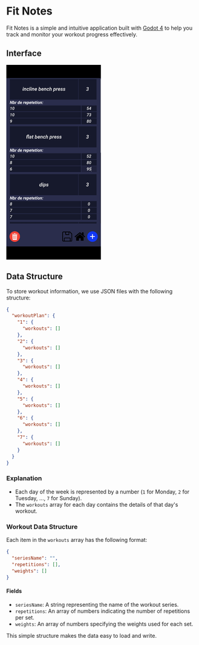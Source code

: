 # Fit Notes

Fit Notes is a simple and intuitive application built with [Godot 4](https://godotengine.org/) to help you track and monitor your workout progress effectively.

## Interface

<img src="screenshots/Screenshot.jpg" alt="Application Screenshot" width="250"/>


## Data Structure
To store workout information, we use JSON files with the following structure:

```json
{
  "workoutPlan": {
    "1": {
      "workouts": []
    },
    "2": {
      "workouts": []
    },
    "3": {
      "workouts": []
    },
    "4": {
      "workouts": []
    },
    "5": {
      "workouts": []
    },
    "6": {
      "workouts": []
    },
    "7": {
      "workouts": []
    }
  }
}
```

### Explanation
- Each day of the week is represented by a number (`1` for Monday, `2` for Tuesday, ..., `7` for Sunday).
- The `workouts` array for each day contains the details of that day's workout.

### Workout Data Structure
Each item in the `workouts` array has the following format:

```json
{
  "seriesName": "",
  "repetitions": [],
  "weights": []
}
```

#### Fields
- `seriesName`: A string representing the name of the workout series.
- `repetitions`: An array of numbers indicating the number of repetitions per set.
- `weights`: An array of numbers specifying the weights used for each set.

This simple structure makes the data easy to load and write.
